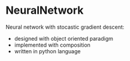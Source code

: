 # NeuralNetwork

Neural network with stocastic gradient descent:
- designed with object oriented paradigm
- implemented with composition
- written in python language
